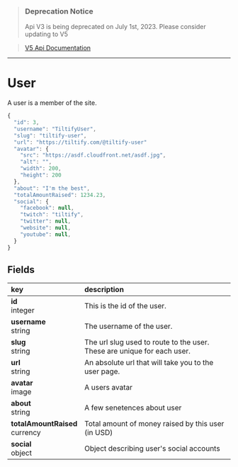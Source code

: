 >### Deprecation Notice
>Api V3 is being deprecated on July 1st, 2023. Please consider updating to V5

>[V5 Api Documentation](https://v5api.tiltify.com/api/public)

-----

# User

A user is a member of the site.

```js
{
  "id": 3,
  "username": "TiltifyUser",
  "slug": "tiltify-user",
  "url": "https://tiltify.com/@tiltify-user"
  "avatar": {
    "src": "https://asdf.cloudfront.net/asdf.jpg",
    "alt": "",
    "width": 200,
    "height": 200
  },
  "about": "I'm the best",
  "totalAmountRaised": 1234.23,
  "social": {
    "facebook": null,
    "twitch": "tiltify",
    "twitter": null,
    "website": null,
    "youtube": null,
  }
}
```

## Fields

|key|description|
|:---|:---|
|**id**<br>integer| This is the id of the user.
|**username**<br>string| The username of the user.
|**slug**<br>string| The url slug used to route to the user. These are unique for each user.
|**url**<br>string| An absolute url that will take you to the user page.
|**avatar**<br>image| A users avatar
|**about**<br>string| A few senetences about user
|**totalAmountRaised**<br>currency| Total amount of money raised by this user (in USD)
|**social**<br>object| Object describing user's social accounts
